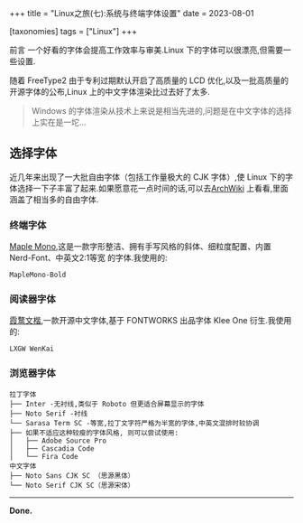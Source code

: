 +++
title = "Linux之旅(七):系统与终端字体设置"
date = 2023-08-01

[taxonomies]
tags = ["Linux"]
+++

前言 一个好看的字体会提高工作效率与审美.Linux 下的字体可以很漂亮,但需要一些设置.
<!-- more -->

随着 FreeType2 由于专利过期默认开启了高质量的 LCD 优化,以及一批高质量的开源字体的公布,Linux 上的中文字体渲染比过去好了太多.

> Windows 的字体渲染从技术上来说是相当先进的,问题是在中文字体的选择上实在是一坨...


## 选择字体

近几年来出现了一大批自由字体（包括工作量极大的 CJK 字体）,使 Linux 下的字体选择一下子丰富了起来.如果愿意花一点时间的话,可以去[ArchWiki](https://wiki.archlinux.org/title/Fonts#Font_packages) 上看看,里面涵盖了相当多的自由字体.

### 终端字体

[Maple Mono](https://github.com/subframe7536/maple-font?tab=readme-ov-file),这是一款字形整洁、拥有手写风格的斜体、细粒度配置、内置 Nerd-Font、中英文2:1等宽 的字体.我使用的:
```
MapleMono-Bold
```
### 阅读器字体

[霞鹜文楷](https://github.com/lxgw/LxgwWenKai),一款开源中文字体,基于 FONTWORKS 出品字体 Klee One 衍生.我使用的:
```
LXGW WenKai
```
### 浏览器字体
```
拉丁字体
├── Inter -无衬线,类似于 Roboto 但更适合屏幕显示的字体 
├── Noto Serif -衬线
└── Sarasa Term SC -等宽,拉丁文字符严格为半宽的字体,中英文混排时较协调
├── 如果不适应这种较瘦的字体风格, 则可以尝试使用:
│   ├── Adobe Source Pro
│   ├── Cascadia Code
│   └── Fira Code
中文字体
├── Noto Sans CJK SC （思源黑体）
└── Noto Serif CJK SC（思源宋体）
```
---
**Done.**